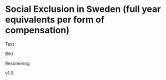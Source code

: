 
# Social Exclusion in Sweden (full year equivalents per form of compensation)

Text

Bild

Resonemng



v1.0
